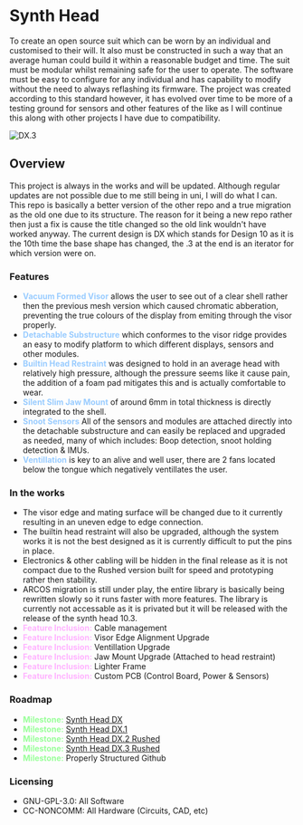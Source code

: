 # Synth Head
To create an open source suit which can be worn by an individual and customised to their will. It also must be constructed in such a way that an average human could build it within a reasonable budget and time. The suit must be modular whilst remaining safe for the user to operate. The software must be easy to configure for any individual and has capability to modify without the need to always reflashing its firmware. The project was created according to this standard however, it has evolved over time to be more of a testing ground for sensors and other features of the like as I will continue this along with other projects I have due to compatibility.

![DX.3](.assets/DX.3%20Rushed%20Compilation.png)

## Overview
This project is always in the works and will be updated. Although regular updates are not possible due to me still being in uni, I will do what I can. This repo is basically a better version of the other repo and a true migration as the old one due to its structure. The reason for it being a new repo rather then just a fix is cause the title changed so the old link wouldn't have worked anyway. The current design is DX which stands for Design 10 as it is the 10th time the base shape has changed, the .3 at the end is an iterator for which version were on.

### Features
* <strong style='color: #99ccff;'>Vacuum Formed Visor</strong> allows the user to see out of a clear shell rather then the previous mesh version which caused chromatic abberation, preventing the true colours of the display from emiting through the visor properly.
* <strong style='color: #99ccff;'>Detachable Substructure</strong> which conformes to the visor ridge provides an easy to modify platform to which different displays, sensors and other modules.
* <strong style='color: #99ccff;'>Builtin Head Restraint</strong> was designed to hold in an average head with relatively high pressure, although the pressure seems like it cause pain, the addition of a foam pad mitigates this and is actually comfortable to wear.
* <strong style='color: #99ccff;'>Silent Slim Jaw Mount</strong> of around 6mm in total thickness is directly integrated to the shell.
* <strong style='color: #99ccff;'>Snoot Sensors</strong> All of the sensors and modules are attached directly into the detachable substructure and can easily be replaced and upgraded as needed, many of which includes: Boop detection, snoot holding detection & IMUs.
* <strong style='color: #99ccff;'>Ventillation</strong> is key to an alive and well user, there are 2 fans located below the tongue which negatively ventillates the user.

### In the works
* The visor edge and mating surface will be changed due to it currently resulting in an uneven edge to edge connection.
* The builtin head restraint will also be upgraded, although the system works it is not the best designed as it is currently difficult to put the pins in place.
* Electronics & other cabling will be hidden in the final release as it is not compact due to the Rushed version built for speed and prototyping rather then stability.
* ARCOS migration is still under play, the entire library is basically being rewritten slowly so it runs faster with more features. The library is currently not accessable as it is privated but it will be released with the release of the synth head 10.3.
* <strong style='color: #ffb3ff;'>Feature Inclusion:</strong> Cable management
* <strong style='color: #ffb3ff;'>Feature Inclusion:</strong> Visor Edge Alignment Upgrade
* <strong style='color: #ffb3ff;'>Feature Inclusion:</strong> Ventillation Upgrade
* <strong style='color: #ffb3ff;'>Feature Inclusion:</strong> Jaw Mount Upgrade (Attached to head restraint)
* <strong style='color: #ffb3ff;'>Feature Inclusion:</strong> Lighter Frame
* <strong style='color: #ffb3ff;'>Feature Inclusion:</strong> Custom PCB (Control Board, Power & Sensors)

### Roadmap
* <strong style='color: #99ff99;'>Milestone:</strong> [Synth Head DX](/Archives/DX/README.md)
* <strong style='color: #99ff99;'>Milestone:</strong> [Synth Head DX.1](/Archives/DX.1/README.md)
* <strong style='color: #99ff99;'>Milestone:</strong> [Synth Head DX.2 Rushed](/Archives/DX.2/README.md)
* <strong style='color: #99ff99;'>Milestone:</strong> [Synth Head DX.3 Rushed](/Archives/DX.3/README.md)
* <strong style='color: #99ff99;'>Milestone:</strong> Properly Structured Github

### Licensing
* GNU-GPL-3.0: All Software
* CC-NONCOMM: All Hardware (Circuits, CAD, etc)